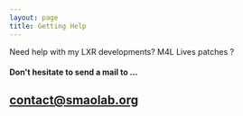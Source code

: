 ```yaml
---
layout: page
title: Getting Help
---
```


Need help with my LXR developments? M4L Lives patches ? 

#### Don't hesitate to send a mail to …
## contact@smaolab.org



